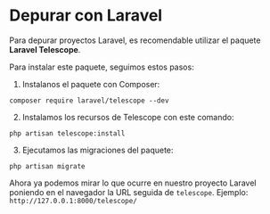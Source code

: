 # Depurar con Laravel

Para depurar proyectos Laravel, es recomendable utilizar el paquete **Laravel Telescope**.

Para instalar este paquete, seguimos estos pasos:

1. Instalanos el paquete con Composer: 

`composer require laravel/telescope --dev`

2. Instalamos los recursos de Telescope con este comando:

`php artisan telescope:install`

3. Ejecutamos las migraciones del paquete:

`php artisan migrate`

Ahora ya podemos mirar lo que ocurre en nuestro proyecto Laravel poniendo en el navegador la URL seguida de `telescope`. Ejemplo: `http://127.0.0.1:8000/telescope/`